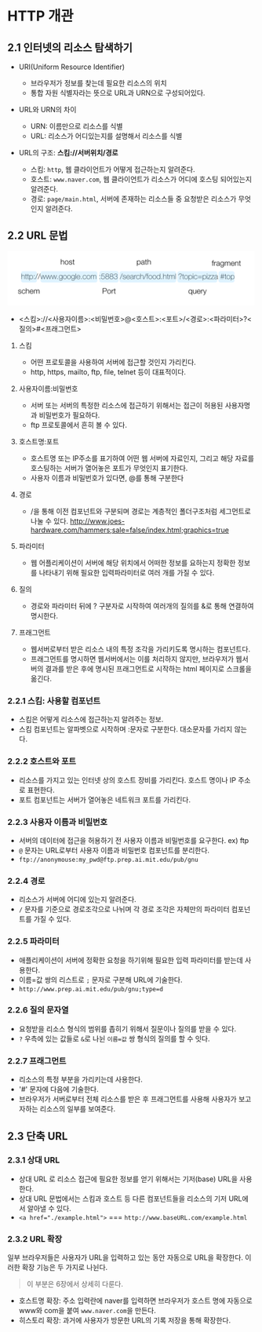 # HTTP 개관

## 2.1 인터넷의 리소스 탐색하기
- URI(Uniform Resource Identifier)
  - 브라우저가 정보를 찾는데 필요한 리소스의 위치
  - 통합 자원 식별자라는 뜻으로 URL과 URN으로 구성되어있다.
  
- URL와 URN의 차이
  - URN: 이름만으로 리소스를 식별
  - URL: 리소스가 어디있는지를 설명해서 리소스를 식별

- URL의 구조: **스킴://서버위치/경로**  
  - 스킴: `http`, 웹 클라이언트가 어떻게 접근하는지 알려준다.
  - 호스트: `www.naver.com`, 웹 클라이언트가 리소스가 어디에 호스팅 되어있는지 알려준다.
  - 경로: `page/main.html`, 서버에 존재하는 리소스들 중 요청받은 리소스가 무엇인지 알려준다.

## 2.2 URL 문법
![img.png](img/img_2.png)

- <스킴>://<사용자이름>:<비밀번호>@<호스트>:<포트>/<경로>:<파라미터>?<질의>#<프래그먼트>

1. 스킴
    - 어떤 프로토콜을 사용하여 서버에 접근할 것인지 가리킨다.
    - http, https, mailto, ftp, file, telnet 등이 대표적이다.

2. 사용자이름:비밀번호
    - 서버 또는 서버의 특정한 리소스에 접근하기 위해서는 접근이 허용된 사용자명과 비밀번호가 필요하다.
    - ftp 프로토콜에서 흔히 볼 수 있다.

3. 호스트명:포트
    - 호스트명 또는 IP주소를 표기하여 어떤 웹 서버에 자료인지, 그리고 해당 자료를 호스팅하는 서버가 열어놓은 포트가 무엇인지 표기한다.
    - 사용자 이름과 비밀번호가 있다면, @를 통해 구분한다

4. 경로
    - /을 통해 이전 컴포넌트와 구분되며 경로는 계층적인 폴더구조처럼 세그먼트로 나눌 수 있다.
    http://www.joes-hardware.com/hammers;sale=false/index.html;graphics=true

5. 파라미터
    - 웹 어플리케이션이 서버에 해당 위치에서 어떠한 정보를 요하는지 정확한 정보를 나타내기 위해 필요한 입력파라미터로 여러 개를 가질 수 있다.

6. 질의
    - 경로와 파라미터 뒤에 ? 구분자로 시작하여 여러개의 질의를 &로 통해 연결하여 명시한다.

7. 프래그먼트
    - 웹서버로부터 받은 리소스 내의 특정 조각을 가리키도록 명시하는 컴포넌트다.
    - 프래그먼트를 명시하면 웹서버에서는 이를 처리하지 않지만, 브라우저가 웹서버의 결과를 받은 후에 명시된 프래그먼트로 시작하는 html 페이지로 스크롤을 옮긴다.



### 2.2.1 스킴: 사용할 컴포넌트
- 스킴은 어떻게 리소스에 접근하는지 알려주는 정보.
- 스킴 컴포넌트는 알파벳으로 시작하며 :문자로 구분한다. 대소문자를 가리지 않는다.

### 2.2.2 호스트와 포트
- 리소스를 가지고 있는 인터넷 상의 호스트 장비를 가리킨다. 호스트 명이나 IP 주소로 표현한다.
- 포트 컴포넌트는 서버가 열어놓은 네트워크 포트를 가리킨다.

### 2.2.3 사용자 이름과 비밀번호
- 서버의 데이터에 접근을 허용하기 전 사용자 이름과 비밀번호를 요구한다. ex) ftp
- `@` 문자는 URL로부터 사용자 이름과 비밀번호 컴포넌트를 분리한다.
- `ftp://anonymouse:my_pwd@ftp.prep.ai.mit.edu/pub/gnu`

### 2.2.4 경로
-  리소스가 서버에 어디에 있는지 알려준다.
- `/` 문자를 기준으로 경로조각으로 나뉘며 각 경로 조각은 자체만의 파라미터 컴포넌트를 가질 수 있다.

### 2.2.5 파라미터
- 애플리케이션이 서버에 정확한 요청을 하기위해 필요한 입력 파라미터를 받는데 사용한다.
- 이름=값 쌍의 리스트로 `;` 문자로 구분해 URL에 기술한다.
- `http://www.prep.ai.mit.edu/pub/gnu;type=d`

### 2.2.6 질의 문자열
- 요청받을 리소스 형식의 범위를 좁히기 위해서 질문이나 질의를 받을 수 있다.
- `?` 우측에 있는 값들로 `&`로 나뉜 `이름=값` 쌍 형식의 질의를 할 수 잇다.

### 2.2.7 프래그먼트
- 리소스의 특정 부분을 가리키는데 사용한다.
- '#' 문자에 다음에 기술한다.
- 브라우저가 서버로부터 전체 리소스를 받은 후 프래그먼트를 사용해 사용자가 보고자하는 리소스의 일부를 보여준다.

## 2.3 단축 URL

### 2.3.1 상대 URL
- 상대 URL 로 리소스 접근에 필요한 정보를 얻기 위해서는 기저(base) URL을 사용한다.
- 상대 URL 문법에서는 스킴과 호스트 등 다른 컴포넌트들을 리소스의 기저 URL에서 알아낼 수 있다.
- `<a href="./example.html">` === `http://www.baseURL.com/example.html`

### 2.3.2 URL 확장

일부 브라우저들은 사용자가 URL을 입력하고 있는 동안 자동으로 URL을 확장한다. 이러한 확장 기능은 두 가지로 나뉜다.

> 이 부분은 6장에서 상세히 다룬다.
- 호스트명 확장: 주소 입력란에 naver를 입력하면 브라우저가 호스트 명에 자동으로 www와 com을 붙여 `www.naver.com`을 만든다.
- 히스토리 확장: 과거에 사용자가 방문한 URL의 기록 저장을 통해 확장한다.